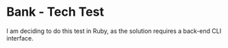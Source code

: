 # Bank - Tech Test

I am deciding to do this test in Ruby, as the solution requires a back-end CLI interface.
